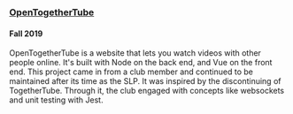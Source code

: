 ### [OpenTogetherTube](https://github.com/dyc3/opentogethertube)

#### Fall 2019

OpenTogetherTube is a website that lets you watch videos with other people online. It's built with Node on the back end, and Vue on the front end. This project came in from a club member and continued to be maintained after its time as the SLP. It was inspired by the discontinuing of TogetherTube. Through it, the club engaged with concepts like websockets and unit testing with Jest.